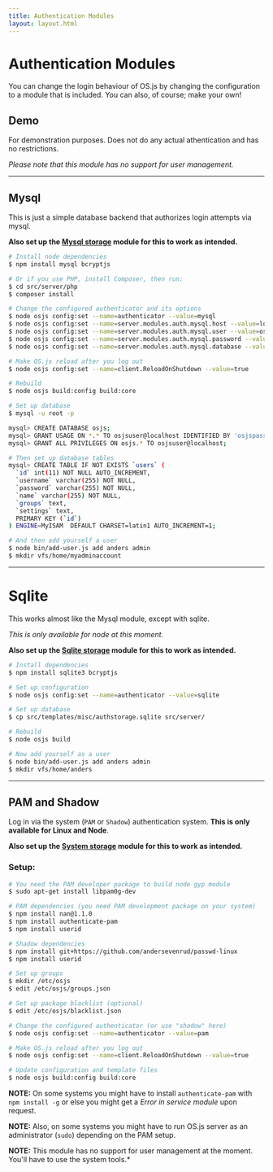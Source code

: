 ```yaml
---
title: Authentication Modules
layout: layout.html
---
```


# Authentication Modules

You can change the login behaviour of OS.js by changing the configuration to a module that is included. You can also, of course; make your own!

## Demo

For demonstration purposes. Does not do any actual athentication and has no restrictions.

*Please note that this module has no support for user management.*

---

## Mysql

This is just a simple database backend that authorizes login attempts via mysql.

**Also set up the [Mysql storage](/manual/storage/modules/#mysql) module for this to work as intended.**

```bash
# Install node dependencies
$ npm install mysql bcryptjs

# Or if you use PHP, install Composer, then run:
$ cd src/server/php
$ composer install

# Change the configured authenticator and its options
$ node osjs config:set --name=authenticator --value=mysql
$ node osjs config:set --name=server.modules.auth.mysql.host --value=localhost
$ node osjs config:set --name=server.modules.auth.mysql.user --value=osjsuser
$ node osjs config:set --name=server.modules.auth.mysql.password --value=osjspassword
$ node osjs config:set --name=server.modules.auth.mysql.database --value=osjs

# Make OS.js reload after you log out
$ node osjs config:set --name=client.ReloadOnShutdown --value=true

# Rebuild
$ node osjs build:config build:core

# Set up database
$ mysql -u root -p

mysql> CREATE DATABASE osjs;
mysql> GRANT USAGE ON *.* TO osjsuser@localhost IDENTIFIED BY 'osjspassword';
mysql> GRANT ALL PRIVILEGES ON osjs.* TO osjsuser@localhost;

# Then set up database tables
mysql> CREATE TABLE IF NOT EXISTS `users` (
  `id` int(11) NOT NULL AUTO_INCREMENT,
  `username` varchar(255) NOT NULL,
  `password` varchar(255) NOT NULL,
  `name` varchar(255) NOT NULL,
  `groups` text,
  `settings` text,
  PRIMARY KEY (`id`)
) ENGINE=MyISAM  DEFAULT CHARSET=latin1 AUTO_INCREMENT=1;

# And then add yourself a user
$ node bin/add-user.js add anders admin
$ mkdir vfs/home/myadminaccount
```

---

# Sqlite

This works almost like the Mysql module, except with sqlite.

*This is only available for node at this moment.*

**Also set up the [Sqlite storage](/manual/storage/modules/#sqlite) module for this to work as intended.**

```bash
# Install dependencies
$ npm install sqlite3 bcryptjs

# Set up configuration
$ node osjs config:set --name=authenticator --value=sqlite

# Set up database
$ cp src/templates/misc/authstorage.sqlite src/server/

# Rebuild
$ node osjs build

# Now add yourself as a user
$ node bin/add-user.js add anders admin
$ mkdir vfs/home/anders
```

---

## PAM and Shadow

Log in via the system (`PAM` or `Shadow`) authentication system. **This is only available for Linux and Node**.

**Also set up the [System storage](/manual/storage/modules/#system) module for this to work as intended.**

### Setup:

```bash
# You need the PAM developer package to build node gyp module
$ sudo apt-get install libpam0g-dev

# PAM dependencies (you need PAM development package on your system)
$ npm install nan@1.1.0
$ npm install authenticate-pam
$ npm install userid

# Shadow dependencies
$ npm install git+https://github.com/andersevenrud/passwd-linux
$ npm install userid

# Set up groups
$ mkdir /etc/osjs
$ edit /etc/osjs/groups.json

# Set up package blacklist (optional)
$ edit /etc/osjs/blacklist.json

# Change the configured authenticator (or use "shadow" here)
$ node osjs config:set --name=authenticator --value=pam

# Make OS.js reload after you log out
$ node osjs config:set --name=client.ReloadOnShutdown --value=true

# Update configuration and template files
$ node osjs build:config build:core
```

**NOTE:** On some systems you might have to install `authenticate-pam` with `npm install -g` or else you might get a *Error in service module* upon request.

**NOTE:** Also, on some systems you might have to run OS.js server as an administrator (`sudo`) depending on the PAM setup.

**NOTE:** This module has no support for user management at the moment. You'll have to use the system tools.*
